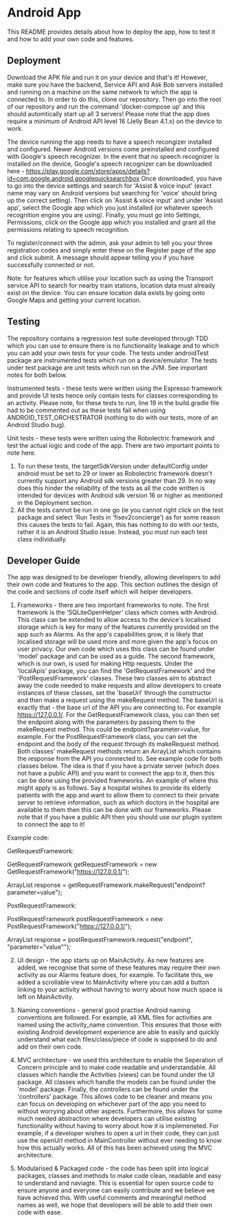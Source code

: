 # Android App
This README provides details about how to deploy the app, how to test it and how to add your own code and features.

## Deployment
Download the APK file and run it on your device and that's it! However, make sure you have the backend, Service API and Ask Bob servers installed and running on a machine on the same network to which the app is connected to. In order to do this, clone our repository. Then go into the root of our repository and run the command 'docker-compose up' and this should automtically start up all 3 servers! Please note that the app does require a minimum of Android API level 16 (Jelly Bean 4.1.x) on the device to work. 

The device running the app needs to have a speech recongizer installed and configured. Newer Android versions come preinstalled and configured with Google's speech recognizer. In the event that no speech recognizer is installed on the device, Google's speech recognizer can be downloaded here - https://play.google.com/store/apps/details?id=com.google.android.googlequicksearchbox Once downloaded, you have to go into the device settings and search for 'Assist & voice input' (exact name may vary on Android versions but searching for 'voice' should bring up the correct setting). Then click on 'Assist & voice input' and under 'Assist app', select the Google app which you just installed (or whatever speech recognition engine you are using). Finally, you must go into Settings, Permissions, click on the Google app which you installed and grant all the permissions relating to speech recognition.

To register/connect with the admin, ask your admin to tell you your three registration codes and simply enter these on the Register page of the app and click submit. A message should appear telling you if you have successfully connected or not.

Note: for features which utilise your location such as using the Transport service API to search for nearby train stations, location data must already exist on the device. You can ensure location data exists by going onto Google Maps and getting your current location.

## Testing
The repository contains a regression test suite developed through TDD which you can use to ensure there is no functionality leakage and to which you can add your own tests for your code. The tests under androidTest package are instrumented tests which run on a device/emulator. The tests under test package are unit tests which run on the JVM. See important notes for both below.

Instrumented tests - these tests were written using the Espresso framework and provide UI tests hence only contain tests for classes corresponding to an activity. Please note, for these tests to run, line 19 in the build.gradle file had to be commented out as these tests fail when using ANDROID_TEST_ORCHESTRATOR (nothing to do with our tests, more of an Android Studio bug). 

Unit tests - these tests were written using the Robolectric framework and test the actual logic and code of the app. There are two important points to note here. 
1. To run these tests, the targetSdkVersion under defaultConfig under android must be set to 29 or lower as Robolectric framework doesn't currently support any Android sdk versions greater than 29. In no way does this hinder the reliability of the tests as all the code written is intended for devices with Android sdk version 16 or higher as mentioned in the Deployment section.
2. All the tests cannot be run in one go (ie you cannot right click on the test package and select 'Run Tests in 'fisev2concierge') as for some reason this causes the tests to fail. Again, this has nothing to do with our tests, rather it is an Android Studio issue. Instead, you must run each test class individually.  

## Developer Guide
The app was designed to be developer friendly, allowing developers to add their own code and features to the app. This section outlines the design of the code and sections of code itself which will helper developers.

1. Frameworks - there are two important frameworks to note. The first framework is the 'SQLiteOpenHelper' class which comes with Android. This class can be extended to allow access to the device's localised storage which is key for many of the features currently provided on the app such as Alarms. As the app's capabilities grow, it is likely that localised storage will be used more and more given the app's focus on user privacy. Our own code which uses this class can be found under 'model' package and can be used as a guide. 
The second framework, which is our own, is used for making Http requests. Under the 'localApis' package, you can find the 'GetRequestFramework' and the 'PostRequestFramework' classes. These two classes aim to abstract away the code needed to make requests and allow developers to create instances of these classes, set the 'baseUrl' through the constructor and then make a request using the makeRequest method. The baseUrl is exactly that - the base url of the API you are connecting to. For example https://127.0.0.1/. For the GetRequestFramework class, you can then set the endpoint along with the parameters by passing them to the makeRequest method. This could be endpoint?parameter=value, for example. For the PostRequestFramework class, you can set the endpoint and the body of the request through its makeRequest method. Both classes' makeRequest methods return an ArrayList<String> which contains the response from the API you connected to. See example code for both classes below. The idea is that if you have a private server (which does not have a public API) and you want to connect the app to it, then this can be done using the provided frameworks. An example of where this might apply is as follows. Say a hospital wishes to provide its elderly patients with the app and want to allow them to connect to their private server to retrieve information, such as which doctors in the hospital are available to them then this can be done with our frameworks. Please note that if you have a public API then you should use our plugin system to connect the app to it!

Example code:

GetRequestFramework:

GetRequestFramework getRequestFramework = new GetRequestFramework("https://127.0.0.1/");

ArrayList<String> response = getRequestFramework.makeRequest("endpoint?parameter=value");
  
PostRequestFramework:

PostRequestFramework postRequestFramework = new PostRequestFramework("https://127.0.0.1/");

ArrayList<String> response = postRequestFramework.request("endpoint", "parameter=\"value\"");


2. UI design - the app starts up on MainActivity. As new features are added, we recognise that some of these features may require their own activity as our Alarms feature does, for example. To facilitate this, we added a scrollable view to MainActivity where you can add a button linking to your activity without having to worry about how much space is left on MainActivity.

3. Naming conventions - general good practise Android naming conventions are followed. For example, all XML files for activities are named using the activity_name convention. This ensures that those with existing Android development experience are able to easily and quickly understand what each files/class/piece of code is supposed to do and add on their own code.

4. MVC architecture - we used this architecture to enable the Seperation of Concern principle and to make code readable and understandable. All classes which handle the Activities (views) can be found under the UI package. All classes which handle the models can be found under the 'model' package. Finally, the controllers can be found under the 'controllers' package. This allows code to be cleaner and means you can focus on developing on whichever part of the app you need to without worrying about other aspects. Furthermore, this allows for some much needed abstraction where developers can utilise existing functionality without having to worry about how it is implemeneted. For example, if a developer wishes to open a url in their code, they can just use the openUrl method in MainController without ever needing to know how this actually works. All of this has been achieved using the MVC architecture.

5. Modularised & Packaged code - the code has been split into logical packages, classes and methods to make code clean, readable and easy to understand and naviagte. This is essential for open source code to ensure anyone and everyone can easily contribute and we believe we have achieved this. With useful comments and meaningful method names as well, we hope that developers will be able to add their own code with ease.
